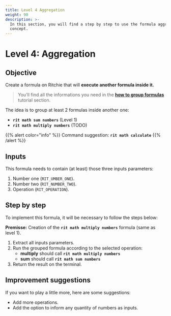 ```yaml
---
title: Level 4 Aggregation
weight: 90
description: >-
  In this section, you will find a step by step to use the formula aggregation
  concept.
---
```


# Level 4: Aggregation

## Objective

Create a formula on Ritchie that will **execute another formula inside it.**

> You'll find all the informations you need in the [**how to group formulas**](/docs-ritchie/how-to/formulas/group-formulas/) tutorial section.

  
The idea is to group at least 2 formulas inside another one: 

* **`rit math sum numbers`** \(Level 1\)
* **`rit math multiply numbers`** \(TODO\)

{{% alert color="info" %}}
Command suggestion: **`rit math calculate`**
{{% /alert %}}

## Inputs

This formula needs to contain \(at least\) those three inputs parameters:

1. Number one \(`RIT_UMBER_ONE`\). 
2. Number two \(`RIT_NUMBER_TWO`\). 
3. Operation \(`RIT_OPERATION`\).

## Step by step

To implement this formula, it will be necessary to follow the steps below:

**Premisse:** Creation of the **`rit math multiply numbers`** formula \(same as level 1\).

1. Extract all inputs parameters. 
2. Run the grouped formula according to the selected operation:
   * **multiply** should call **`rit math multiply numbers`**
   * **sum** should call **`rit math sum numbers`**
3. Return the result on the terminal.

## Improvement suggestions

 If you want to play a little more, here are some suggestions:

* Add more operations. 
* Add the option to inform any quantity of numbers as inputs.

